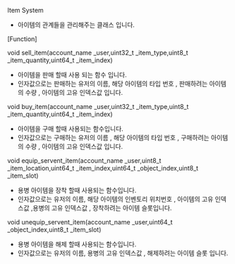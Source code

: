  Item System
 
 - 아이템의 관계들을 관리해주는 클래스 입니다. 
 
 
 [Function]
 
 void sell_item(account_name _user,uint32_t _item_type,uint8_t _item_quantity,uint64_t _item_index)
 
 - 아이템을 판매 할때 사용 되는 함수 입니다.
 - 인자값으로는 판매하는 유저의 이름, 해당 아이템의 타입 번호 , 판매하려는 아이템의 수량 , 아이템의 고유 인덱스값 입니다.
 
 
 void buy_item(account_name _user,uint32_t _item_type,uint8_t _item_quantity,uint64_t _item_index)
 
 - 아이템을 구매 할때 사용되는 함수입니다.
 - 인자값으로는 구매하는 유저의 이름 , 해당 아이템의 타입 번호 , 구매하려는 아이템의 수량 , 아이템의 고유 인덱스값 입니다.
 
 void equip_servent_item(account_name _user,uint8_t _item_location,uint64_t _item_index,uint64_t _object_index,uint8_t _item_slot)
 
 - 용병 아이템을 장착 할때 사용되는 함수입니다.
 - 인자값으로는 유저의 이름, 해당 아이템의 인벤토리 위치번호 , 아이템의 고유 인덱스값 ,용병의 고유 인덱스값 , 장착하려는 아이템 슬롯입니다.
 
 void unequip_servent_item(account_name _user,uint64_t _object_index,uint8_t _item_slot)
 
 - 용병 아이템을 해제 할때 사용되는 함수입니다.
 - 인자값으로는 유저의 이름, 용병의 고유 인덱스값 , 해제하려는 아이템 슬롯 입니다.

